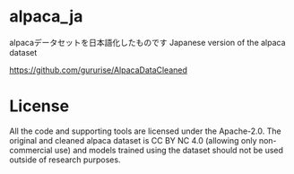 # alpaca_ja
alpacaデータセットを日本語化したものです
Japanese version of the alpaca dataset

https://github.com/gururise/AlpacaDataCleaned

# License
All the code and supporting tools are licensed under the Apache-2.0. The original and cleaned alpaca dataset is CC BY NC 4.0 (allowing only non-commercial use) and models trained using the dataset should not be used outside of research purposes.

